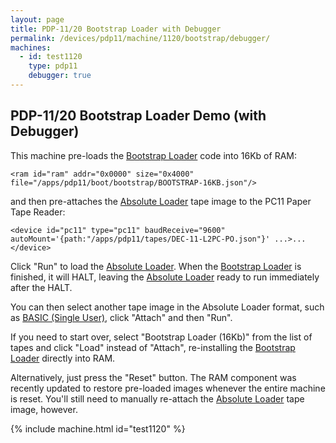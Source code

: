 ```yaml
---
layout: page
title: PDP-11/20 Bootstrap Loader with Debugger
permalink: /devices/pdp11/machine/1120/bootstrap/debugger/
machines:
  - id: test1120
    type: pdp11
    debugger: true
---
```


PDP-11/20 Bootstrap Loader Demo (with Debugger)
-----------------------------------------------

This machine pre-loads the [Bootstrap Loader](/apps/pdp11/boot/bootstrap/) code into 16Kb of RAM:

	<ram id="ram" addr="0x0000" size="0x4000" file="/apps/pdp11/boot/bootstrap/BOOTSTRAP-16KB.json"/>

and then pre-attaches the [Absolute Loader](/apps/pdp11/tapes/absloader/) tape image to the PC11 Paper Tape Reader:

	<device id="pc11" type="pc11" baudReceive="9600" autoMount='{path:"/apps/pdp11/tapes/DEC-11-L2PC-PO.json"}' ...>...</device>

Click "Run" to load the [Absolute Loader](/apps/pdp11/tapes/absloader/).
When the [Bootstrap Loader](/apps/pdp11/boot/bootstrap/) is finished, it will HALT,
leaving the [Absolute Loader](/apps/pdp11/tapes/absloader/) ready to run immediately after the HALT.

You can then select another tape image in the Absolute Loader format, such as [BASIC (Single User)](/apps/pdp11/tapes/basic/),
click "Attach" and then "Run".

If you need to start over, select "Bootstrap Loader (16Kb)" from the list of tapes and click "Load" instead of
"Attach", re-installing the [Bootstrap Loader](/apps/pdp11/boot/bootstrap/) directly into RAM.

Alternatively, just press the "Reset" button.  The RAM component was recently updated to restore pre-loaded images whenever
the entire machine is reset.  You'll still need to manually re-attach the [Absolute Loader](/apps/pdp11/tapes/absloader/)
tape image, however.

{% include machine.html id="test1120" %}
